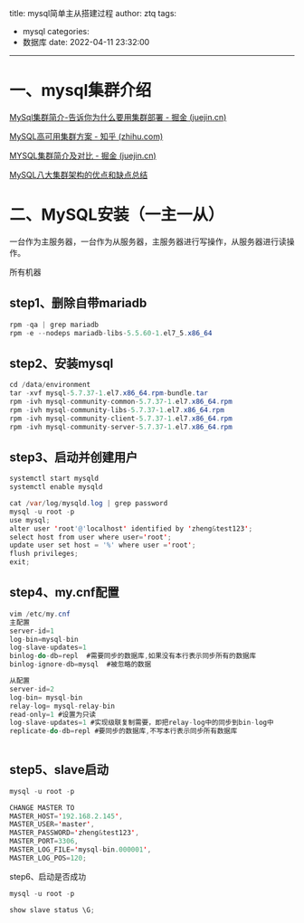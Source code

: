 title: mysql简单主从搭建过程
author: ztq
tags:

  - mysql
categories:
  - 数据库
date: 2022-04-11 23:32:00

---

# 一、mysql集群介绍

[MySql集群简介-告诉你为什么要用集群部署 - 掘金 (juejin.cn)](https://juejin.cn/post/6985187754493607966)

[MySQL高可用集群方案 - 知乎 (zhihu.com)](https://zhuanlan.zhihu.com/p/102798762)

[MYSQL集群简介及对比 - 掘金 (juejin.cn)](https://juejin.cn/post/7027910561459503141)

[MySQL八大集群架构的优点和缺点总结](https://www.yisu.com/zixun/527196.html)

# 二、MySQL安装（一主一从）

一台作为主服务器，一台作为从服务器，主服务器进行写操作，从服务器进行读操作。

所有机器

## step1、删除自带mariadb

```java
rpm -qa | grep mariadb
rpm -e --nodeps mariadb-libs-5.5.60-1.el7_5.x86_64
```

## step2、安装mysql

```java
cd /data/environment
tar -xvf mysql-5.7.37-1.el7.x86_64.rpm-bundle.tar
rpm -ivh mysql-community-common-5.7.37-1.el7.x86_64.rpm
rpm -ivh mysql-community-libs-5.7.37-1.el7.x86_64.rpm
rpm -ivh mysql-community-client-5.7.37-1.el7.x86_64.rpm
rpm -ivh mysql-community-server-5.7.37-1.el7.x86_64.rpm
```

## step3、启动并创建用户

```java
systemctl start mysqld
systemctl enable mysqld

cat /var/log/mysqld.log | grep password
mysql -u root -p
use mysql;
alter user 'root'@'localhost' identified by 'zheng&test123';
select host from user where user='root';
update user set host = '%' where user ='root';
flush privileges;
exit;
```

## step4、my.cnf配置



```java
vim /etc/my.cnf
主配置
server-id=1
log-bin=mysql-bin
log-slave-updates=1
binlog-do-db=repl  #需要同步的数据库,如果没有本行表示同步所有的数据库
binlog-ignore-db=mysql  #被忽略的数据

从配置
server-id=2
log-bin= mysql-bin
relay-log= mysql-relay-bin
read-only=1 #设置为只读
log-slave-updates=1 #实现级联复制需要，即把relay-log中的同步到bin-log中
replicate-do-db=repl #要同步的数据库,不写本行表示同步所有数据库
    
```

## step5、slave启动

```java
mysql -u root -p

CHANGE MASTER TO
MASTER_HOST='192.168.2.145',
MASTER_USER='master',
MASTER_PASSWORD='zheng&test123',
MASTER_PORT=3306,
MASTER_LOG_FILE='mysql-bin.000001',
MASTER_LOG_POS=120;
```

step6、启动是否成功

```java
mysql -u root -p

show slave status \G;
```

